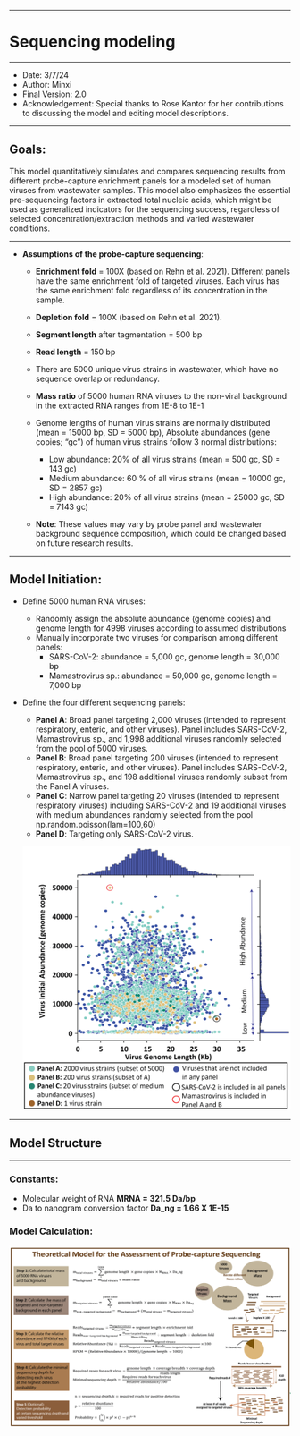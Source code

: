 
---
# Sequencing modeling

---
* Date: 3/7/24
* Author: Minxi 
* Final Version: 2.0
* Acknowledgement: Special thanks to Rose Kantor for her contributions to discussing the model and editing model descriptions.

---
## Goals:
This model quantitatively simulates and compares sequencing results from different probe-capture enrichment panels for a modeled set of human viruses from wastewater samples.
This model also emphasizes the essential pre-sequencing factors in extracted total nucleic acids, which might be used as generalized indicators for the sequencing success, regardless of selected concentration/extraction methods and varied wastewater conditions.

---
  * **Assumptions of the probe-capture sequencing**:

    * **Enrichment fold** = 100X (based on Rehn et al. 2021).
      Different panels have the same enrichment fold of targeted viruses.
      Each virus has the same enrichment fold regardless of its concentration in the sample.
    * **Depletion fold** = 100X (based on Rehn et al. 2021). 
    * **Segment length** after tagmentation = 500 bp
    * **Read length** = 150 bp
    * There are 5000 unique virus strains in wastewater, which have no sequence overlap or redundancy.
    * **Mass ratio** of 5000 human RNA viruses to the non-viral background in the extracted RNA ranges from 1E-8 to 1E-1
    * Genome lengths of human virus strains are normally distributed (mean = 15000 bp, SD = 5000 bp), Absolute abundances (gene copies; “gc”) of human virus strains follow 3 normal distributions:
         * Low abundance: 20% of all virus strains (mean = 500 gc, SD = 143 gc)
         * Medium abundance: 60 % of all virus strains (mean = 10000 gc, SD = 2857 gc)
         * High abundance: 20% of all virus strains (mean = 25000 gc, SD = 7143 gc)

    * **Note**: These values may vary by probe panel and wastewater background sequence composition, which could be changed based on future research results.
---

## Model Initiation:

* Define 5000 human RNA viruses:
   * Randomly assign the absolute abundance (genome copies) and genome length for 4998 viruses according to assumed distributions
   * Manually incorporate two viruses for comparison among different panels:
        * SARS-CoV-2: abundance = 5,000 gc, genome length = 30,000 bp
        * Mamastrovirus sp.: abundance = 50,000 gc, genome length = 7,000 bp
* Define the four different sequencing panels:
   * **Panel A**: Broad panel targeting 2,000 viruses (intended to represent respiratory, enteric, and other viruses). Panel includes SARS-CoV-2, Mamastrovirus sp., and 1,998 additional viruses randomly selected from the pool of 5000 viruses.
   * **Panel B**: Broad panel targeting 200 viruses (intended to represent respiratory, enteric, and other viruses). Panel includes SARS-CoV-2, Mamastrovirus sp., and 198 additional viruses randomly subset from the Panel A viruses.
   * **Panel C**: Narrow panel targeting 20 viruses (intended to represent respiratory viruses) including SARS-CoV-2 and 19 additional viruses with medium abundances randomly selected from the pool np.random.poisson(lam=100,60)
   * **Panel D**: Targeting only SARS-CoV-2 virus.
   
  ![Characteristics of 5000 virus strains in modeled extracted wastewater samples](https://github.com/mj2770/Theoretical-model-for-the-assessment-of-probe-capture-sequencing/blob/main/Distribution_3-02.png)

---
## Model Structure
---
### Constants:
  * Molecular weight of RNA **MRNA = 321.5 Da/bp**
  * Da to nanogram conversion factor **Da_ng = 1.66 X 1E-15**
### Model Calculation:
![Model calculation equations](https://github.com/mj2770/Theoretical-model-for-the-assessment-of-probe-capture-sequencing/blob/main/Model%20structure-02.png)
